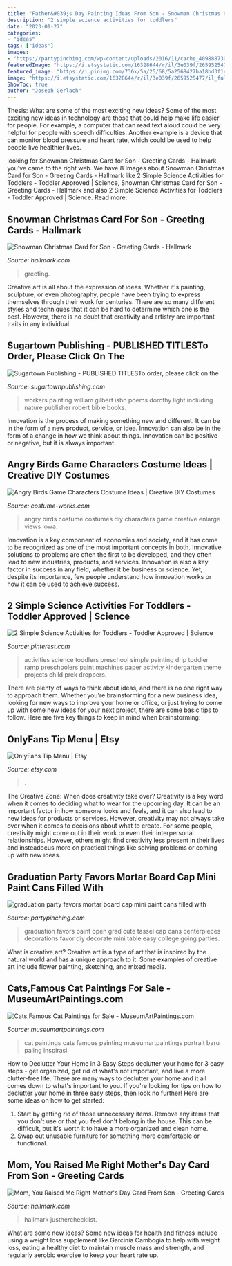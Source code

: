 ```yaml
---
title: "Father&#039;s Day Painting Ideas From Son - Snowman Christmas Card For Son"
description: "2 simple science activities for toddlers"
date: "2023-01-27"
categories:
- "ideas"
tags: ["ideas"]
images:
- "https://partypinching.com/wp-content/uploads/2016/11/cache_4098887304.png"
featuredImage: "https://i.etsystatic.com/16328644/r/il/3e039f/2659525477/il_fullxfull.2659525477_5f8t.jpg"
featured_image: "https://i.pinimg.com/736x/5a/25/68/5a2568427ba18bd3f1e499b4569ef8ff--science-activities-for-toddlers-preschool-ideas.jpg"
image: "https://i.etsystatic.com/16328644/r/il/3e039f/2659525477/il_fullxfull.2659525477_5f8t.jpg"
ShowToc: true
author: "Joseph Gerlach"
---
```



Thesis: What are some of the most exciting new ideas?
Some of the most exciting new ideas in technology are those that could help make life easier for people. For example, a computer that can read text aloud could be very helpful for people with speech difficulties. Another example is a device that can monitor blood pressure and heart rate, which could be used to help people live healthier lives.

	

		
looking for Snowman Christmas Card for Son - Greeting Cards - Hallmark you've came to the right web. We have 8 Images about Snowman Christmas Card for Son - Greeting Cards - Hallmark like 2 Simple Science Activities for Toddlers - Toddler Approved | Science, Snowman Christmas Card for Son - Greeting Cards - Hallmark and also 2 Simple Science Activities for Toddlers - Toddler Approved | Science. Read more:
		
    
## Snowman Christmas Card For Son - Greeting Cards - Hallmark

<img loading=lazy src="https://www.hallmark.com/dw/image/v2/AALB_PRD/on/demandware.static/-/Sites-hallmark-master/default/dwc5556549/images/finished-goods/Snowman-Christmas-Card-for-Son_499XZH4164_01.jpg?sw=1920" onerror="this.onerror=null;this.src='https://tse4.mm.bing.net/th?id=OIP.Q60xaGkH6NHRO6HskL5c8wHaHa&amp;pid=15.1';" alt="Snowman Christmas Card for Son - Greeting Cards - Hallmark">

_Source: hallmark.com_

>greeting. 

	

Creative art is all about the expression of ideas. Whether it's painting, sculpture, or even photography, people have been trying to express themselves through their work for centuries. There are so many different styles and techniques that it can be hard to determine which one is the best. However, there is no doubt that creativity and artistry are important traits in any individual.

    
## Sugartown Publishing - PUBLISHED TITLESTo Order, Please Click On The

<img loading=lazy src="http://sugartownpublishing.com/yahoo_site_admin/assets/images/Workers_comp_cover_300_dpi.69125142_std.jpg" onerror="this.onerror=null;this.src='https://tse4.mm.bing.net/th?id=OIP.53Egvqji2pXJa0mJqwiecgAAAA&amp;pid=15.1';" alt="Sugartown Publishing - PUBLISHED TITLESTo order, please click on the">

_Source: sugartownpublishing.com_

>workers painting william gilbert isbn poems dorothy light including nature publisher robert bible books. 

	

Innovation is the process of making something new and different. It can be in the form of a new product, service, or idea. Innovation can also be in the form of a change in how we think about things. Innovation can be positive or negative, but it is always important.

    
## Angry Birds Game Characters Costume Ideas | Creative DIY Costumes

<img loading=lazy src="https://photos.costume-works.com/full/angry_birds_iowa_style2.jpg" onerror="this.onerror=null;this.src='https://tse4.mm.bing.net/th?id=OIP.NpKUZEAVX18YjsQNC4D4KgHaLq&amp;pid=15.1';" alt="Angry Birds Game Characters Costume Ideas | Creative DIY Costumes">

_Source: costume-works.com_

>angry birds costume costumes diy characters game creative enlarge views iowa. 

	

Innovation is a key component of economies and society, and it has come to be recognized as one of the most important concepts in both. Innovative solutions to problems are often the first to be developed, and they often lead to new industries, products, and services. Innovation is also a key factor in success in any field, whether it be business or science. Yet, despite its importance, few people understand how innovation works or how it can be used to achieve success.

    
## 2 Simple Science Activities For Toddlers - Toddler Approved | Science

<img loading=lazy src="https://i.pinimg.com/736x/5a/25/68/5a2568427ba18bd3f1e499b4569ef8ff--science-activities-for-toddlers-preschool-ideas.jpg" onerror="this.onerror=null;this.src='https://tse3.mm.bing.net/th?id=OIP.9YBrvxIo9SKN763ViO6PMwHaLH&amp;pid=15.1';" alt="2 Simple Science Activities for Toddlers - Toddler Approved | Science">

_Source: pinterest.com_

>activities science toddlers preschool simple painting drip toddler ramp preschoolers paint machines paper activity kindergarten theme projects child prek droppers. 

	

There are plenty of ways to think about ideas, and there is no one right way to approach them. Whether you're brainstorming for a new business idea, looking for new ways to improve your home or office, or just trying to come up with some new ideas for your next project, there are some basic tips to follow. Here are five key things to keep in mind when brainstorming: 

    
## OnlyFans Tip Menu | Etsy

<img loading=lazy src="https://i.etsystatic.com/16328644/r/il/3e039f/2659525477/il_fullxfull.2659525477_5f8t.jpg" onerror="this.onerror=null;this.src='https://tse3.mm.bing.net/th?id=OIP.GkI6WPbfmcPI4vWtJw5jCQHaLH&amp;pid=15.1';" alt="OnlyFans Tip Menu | Etsy">

_Source: etsy.com_

>. 

	

The Creative Zone: When does creativity take over?
Creativity is a key word when it comes to deciding what to wear for the upcoming day. It can be an important factor in how someone looks and feels, and it can also lead to new ideas for products or services. However, creativity may not always take over when it comes to decisions about what to create. For some people, creativity might come out in their work or even their interpersonal relationships. However, others might find creativity less present in their lives and insteadocus more on practical things like solving problems or coming up with new ideas.

    
## Graduation Party Favors Mortar Board Cap Mini Paint Cans Filled With

<img loading=lazy src="https://partypinching.com/wp-content/uploads/2016/11/cache_4098887304.png" onerror="this.onerror=null;this.src='https://tse3.mm.bing.net/th?id=OIP.u7jLjQ5tKBmwjR5qidElMQHaJ4&amp;pid=15.1';" alt="graduation party favors mortar board cap mini paint cans filled with">

_Source: partypinching.com_

>graduation favors paint open grad cute tassel cap cans centerpieces decorations favor diy decorate mini table easy college going parties. 

	

What is creative art?
Creative art is a type of art that is inspired by the natural world and has a unique approach to it. Some examples of creative art include flower painting, sketching, and mixed media.

    
## Cats,Famous Cat Paintings For Sale - MuseumArtPaintings.com

<img loading=lazy src="http://museumartpaintings.com/pic/Cat-Portrait-Painting-9594-76814.jpg" onerror="this.onerror=null;this.src='https://tse4.mm.bing.net/th?id=OIP.pR-fhEue5IOQzPWF5VE0bQHaEk&amp;pid=15.1';" alt="Cats,Famous Cat Paintings for Sale - MuseumArtPaintings.com">

_Source: museumartpaintings.com_

>cat paintings cats famous painting museumartpaintings portrait baru paling inspirasi. 

	

How to Declutter Your Home in 3 Easy Steps
declutter your home for 3 easy steps - get organized, get rid of what's not important, and live a more clutter-free life.
There are many ways to declutter your home and it all comes down to what's important to you. If you're looking for tips on how to declutter your home in three easy steps, then look no further! Here are some ideas on how to get started: 

1. Start by getting rid of those unnecessary items. Remove any items that you don't use or that you feel don't belong in the house. This can be difficult, but it's worth it to have a more organized and clean home. 
2. Swap out unusable furniture for something more comfortable or functional.

    
## Mom, You Raised Me Right Mother&#039;s Day Card From Son - Greeting Cards

<img loading=lazy src="https://www.hallmark.com/dw/image/v2/AALB_PRD/on/demandware.static/-/Sites-hallmark-master/default/dwc8532963/images/finished-goods/products/629MOA8232/Layered-Paper-Flower-Mothers-Day-Card-From-Son_629MOA8232_02.jpg?sw=1200&amp;sh=1200&amp;sm=fit" onerror="this.onerror=null;this.src='https://tse2.mm.bing.net/th?id=OIP.wpDwlPt67E92GL_n-t12WgHaHa&amp;pid=15.1';" alt="Mom, You Raised Me Right Mother&#039;s Day Card From Son - Greeting Cards">

_Source: hallmark.com_

>hallmark justherchecklist. 

	

What are some new ideas?
Some new ideas for health and fitness include using a weight loss supplement like Garcinia Cambogia to help with weight loss, eating a healthy diet to maintain muscle mass and strength, and regularly aerobic exercise to keep your heart rate up.

